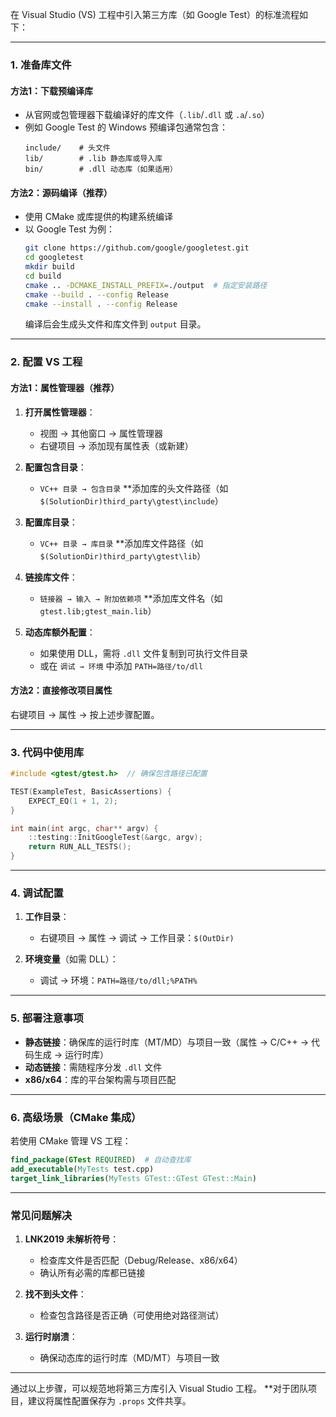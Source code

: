 在 Visual Studio (VS) 工程中引入第三方库（如 Google Test）的标准流程如下：

---

### **1. 准备库文件**
#### 方法1：下载预编译库
- 从官网或包管理器下载编译好的库文件（`.lib`/`.dll` 或 `.a`/`.so`）
- 例如 Google Test 的 Windows 预编译包通常包含：
  ```
  include/    # 头文件
  lib/        # .lib 静态库或导入库
  bin/        # .dll 动态库（如果适用）
  ```

#### 方法2：源码编译（推荐）
- 使用 CMake 或库提供的构建系统编译
- 以 Google Test 为例：
  ```bash
  git clone https://github.com/google/googletest.git
  cd googletest
  mkdir build
  cd build
  cmake .. -DCMAKE_INSTALL_PREFIX=./output  # 指定安装路径
  cmake --build . --config Release
  cmake --install . --config Release
  ```
  编译后会生成头文件和库文件到 `output` 目录。

---

### **2. 配置 VS 工程**
#### 方法1：属性管理器（推荐）
1. **打开属性管理器**：
   - 视图 → 其他窗口 → 属性管理器
   - 右键项目 → 添加现有属性表（或新建）

2. **配置包含目录**：
   - `VC++ 目录 → 包含目录` **添加库的头文件路径（如 `$(SolutionDir)third_party\gtest\include`）

3. **配置库目录**：
   - `VC++ 目录 → 库目录` **添加库文件路径（如 `$(SolutionDir)third_party\gtest\lib`）

4. **链接库文件**：
   - `链接器 → 输入 → 附加依赖项` **添加库文件名（如 `gtest.lib;gtest_main.lib`）

5. **动态库额外配置**：
   - 如果使用 DLL，需将 `.dll` 文件复制到可执行文件目录
   - 或在 `调试 → 环境` 中添加 `PATH=路径/to/dll`

#### 方法2：直接修改项目属性
右键项目 → 属性 → 按上述步骤配置。

---

### **3. 代码中使用库**
```cpp
#include <gtest/gtest.h>  // 确保包含路径已配置

TEST(ExampleTest, BasicAssertions) {
    EXPECT_EQ(1 + 1, 2);
}

int main(int argc, char** argv) {
    ::testing::InitGoogleTest(&argc, argv);
    return RUN_ALL_TESTS();
}
```

---

### **4. 调试配置**
1. **工作目录**：
   - 右键项目 → 属性 → 调试 → 工作目录：`$(OutDir)`

2. **环境变量**（如需 DLL）：
   - 调试 → 环境：`PATH=路径/to/dll;%PATH%`

---

### **5. 部署注意事项**
- **静态链接**：确保库的运行时库（MT/MD）与项目一致（属性 → C/C++ → 代码生成 → 运行时库）
- **动态链接**：需随程序分发 `.dll` 文件
- **x86/x64**：库的平台架构需与项目匹配

---

### **6. 高级场景（CMake 集成）**
若使用 CMake 管理 VS 工程：
```cmake
find_package(GTest REQUIRED)  # 自动查找库
add_executable(MyTests test.cpp)
target_link_libraries(MyTests GTest::GTest GTest::Main)
```

---

### **常见问题解决**
1. **LNK2019 未解析符号**：
   - 检查库文件是否匹配（Debug/Release、x86/x64）
   - 确认所有必需的库都已链接

2. **找不到头文件**：
   - 检查包含路径是否正确（可使用绝对路径测试）

3. **运行时崩溃**：
   - 确保动态库的运行时库（MD/MT）与项目一致

---

通过以上步骤，可以规范地将第三方库引入 Visual Studio 工程。
**对于团队项目，建议将属性配置保存为 `.props` 文件共享。